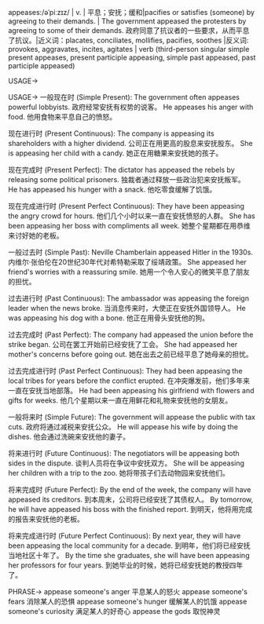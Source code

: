 appeases:/əˈpiːzɪz/
| v. | 平息；安抚；缓和|pacifies or satisfies (someone) by agreeing to their demands. | The government appeased the protesters by agreeing to some of their demands. 政府同意了抗议者的一些要求，从而平息了抗议。|近义词：placates, conciliates, mollifies, pacifies, soothes |反义词: provokes, aggravates, incites, agitates | verb (third-person singular simple present appeases, present participle appeasing, simple past appeased, past participle appeased)


USAGE->

USAGE->
一般现在时 (Simple Present):
The government often appeases powerful lobbyists. 政府经常安抚有权势的说客。
He appeases his anger with food. 他用食物来平息自己的愤怒。


现在进行时 (Present Continuous):
The company is appeasing its shareholders with a higher dividend. 公司正在用更高的股息来安抚股东。
She is appeasing her child with a candy. 她正在用糖果来安抚她的孩子。


现在完成时 (Present Perfect):
The dictator has appeased the rebels by releasing some political prisoners. 独裁者通过释放一些政治犯来安抚叛军。
He has appeased his hunger with a snack. 他吃零食缓解了饥饿。


现在完成进行时 (Present Perfect Continuous):
They have been appeasing the angry crowd for hours. 他们几个小时以来一直在安抚愤怒的人群。
She has been appeasing her boss with compliments all week. 她整个星期都在用恭维来讨好她的老板。


一般过去时 (Simple Past):
Neville Chamberlain appeased Hitler in the 1930s. 内维尔·张伯伦在20世纪30年代对希特勒采取了绥靖政策。
She appeased her friend's worries with a reassuring smile. 她用一个令人安心的微笑平息了朋友的担忧。


过去进行时 (Past Continuous):
The ambassador was appeasing the foreign leader when the news broke. 当消息传来时，大使正在安抚外国领导人。
He was appeasing his dog with a bone. 他正在用骨头安抚他的狗。


过去完成时 (Past Perfect):
The company had appeased the union before the strike began. 公司在罢工开始前已经安抚了工会。
She had appeased her mother's concerns before going out.  她在出去之前已经平息了她母亲的担忧。


过去完成进行时 (Past Perfect Continuous):
They had been appeasing the local tribes for years before the conflict erupted. 在冲突爆发前，他们多年来一直在安抚当地部落。
He had been appeasing his girlfriend with flowers and gifts for weeks.  他几个星期以来一直在用鲜花和礼物来安抚他的女朋友。


一般将来时 (Simple Future):
The government will appease the public with tax cuts. 政府将通过减税来安抚公众。
He will appease his wife by doing the dishes. 他会通过洗碗来安抚他的妻子。


将来进行时 (Future Continuous):
The negotiators will be appeasing both sides in the dispute.  谈判人员将在争议中安抚双方。
She will be appeasing her children with a trip to the zoo. 她将带孩子们去动物园来安抚他们。


将来完成时 (Future Perfect):
By the end of the week, the company will have appeased its creditors. 到本周末，公司将已经安抚了其债权人。
By tomorrow, he will have appeased his boss with the finished report. 到明天，他将用完成的报告来安抚他的老板。


将来完成进行时 (Future Perfect Continuous):
By next year, they will have been appeasing the local community for a decade. 到明年，他们将已经安抚当地社区十年了。
By the time she graduates, she will have been appeasing her professors for four years. 到她毕业的时候，她将已经安抚她的教授四年了。



PHRASE->
appease someone's anger 平息某人的怒火
appease someone's fears  消除某人的恐惧
appease someone's hunger  缓解某人的饥饿
appease someone's curiosity 满足某人的好奇心
appease the gods  取悦神灵
